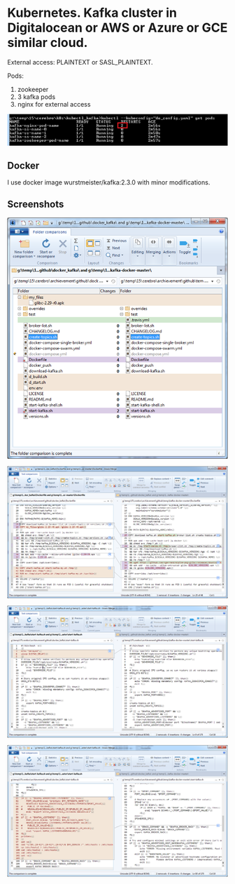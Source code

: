 # Kubernetes. Kafka cluster in Digitalocean or AWS or Azure or GCE similar cloud.

External access: PLAINTEXT or SASL_PLAINTEXT.

Pods:

1) zookeeper
2) 3 kafka pods
3) nginx for external access

![pods](images/k8s_pods.png)

Docker
------------

I use docker image wurstmeister/kafka:2.3.0 with minor modifications.

Screenshots
------------

![cluster overview](images/docker_kafka_dir.png)

![cluster overview](images/docker_kafka_dockerfile.png)

![cluster overview](images/docker_kafka_sh_01.png)

![cluster overview](images/docker_kafka_sh_02.png)







